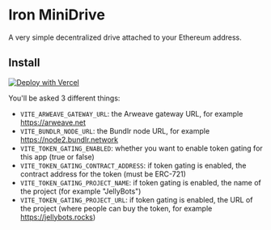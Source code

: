 # Iron MiniDrive

A very simple decentralized drive attached to your Ethereum address.
## Install

[![Deploy with Vercel](https://vercel.com/button)](https://vercel.com/new/clone?repository-url=https%3A%2F%2Fgithub.com%2F0x3studio%2Firon-minidrive-webapp&env=VITE_ARWEAVE_GATEWAY_URL,VITE_BUNDLR_NODE_URL,VITE_TOKEN_GATING_ENABLED,VITE_TOKEN_GATING_CONTRACT_ADDRESS,VITE_TOKEN_GATING_PROJECT_NAME,VITE_TOKEN_GATING_PROJECT_URL&envDescription=Information%20needed%20for%20the%20application%20to%20run.)

You'll be asked 3 different things:

* `VITE_ARWEAVE_GATEWAY_URL`: the Arweave gateway URL, for example https://arweave.net
* `VITE_BUNDLR_NODE_URL`: the Bundlr node URL, for example https://node2.bundlr.network
* `VITE_TOKEN_GATING_ENABLED`: whether you want to enable token gating for this app (true or false)
* `VITE_TOKEN_GATING_CONTRACT_ADDRESS`: if token gating is enabled, the contract address for the token (must be ERC-721)
* `VITE_TOKEN_GATING_PROJECT_NAME`: if token gating is enabled, the name of the project (for example "JellyBots")
* `VITE_TOKEN_GATING_PROJECT_URL`: if token gating is enabled, the URL of the project (where people can buy the token, for example https://jellybots.rocks)